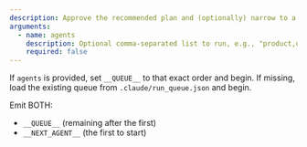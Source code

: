 ```yaml
---
description: Approve the recommended plan and (optionally) narrow to a subset. Starts execution immediately.
arguments:
  - name: agents
    description: Optional comma-separated list to run, e.g., "product,ux-ui,dev". If omitted, run all in the current queue.
    required: false
---
```

If `agents` is provided, set `__QUEUE__` to that exact order and begin.
If missing, load the existing queue from `.claude/run_queue.json` and begin.

Emit BOTH:
- `__QUEUE__` (remaining after the first)
- `__NEXT_AGENT__` (the first to start)


